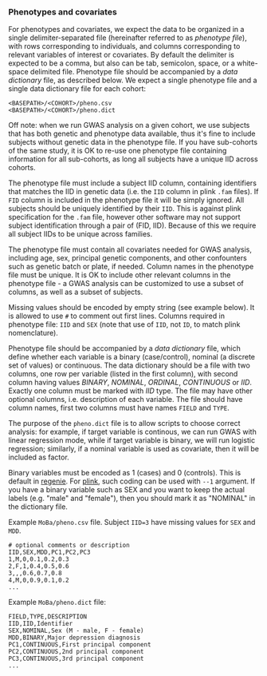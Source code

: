 ### Phenotypes and covariates

For phenotypes and covariates, we expect the data to be organized in a single delimiter-separated file (hereinafter referred to as *phenotype file*),
with rows corresponding to individuals, and columns corresponding to relevant variables of interest or covariates.
By default the delimiter is expected to be a comma, but also can be tab, semicolon, space, or a white-space delimited file.
Phenotype file should be accompanied by a *data dictionary* file, as described below.
We expect a single phenotype file and a single data dictionary file for each cohort:

```
<BASEPATH>/<COHORT>/pheno.csv
<BASEPATH>/<COHORT>/pheno.dict
```

Off note: when we run GWAS analysis on a given cohort, we use subjects that has both genetic and phenotype data available,
thus it's fine to include subjects without genetic data in the phenotype file.
If you have sub-cohorts of the same study, it is OK to re-use one phenotype file containing information for all sub-cohorts,
as long all subjects have a unique IID across cohorts.

The phenotype file must include a subject IID column, containing identifiers that matches the IID in genetic data
(i.e. the ``IID`` column in plink ``.fam`` files).
If ``FID`` column is included in the phenotype file it will be simply ignored.
All subjects should be uniquely identified by their ``IID``.
This is against plink specification for the ``.fam`` file, however other software may not support
subject identification through a pair of (FID, IID). Because of this we require all subject IIDs to be unique across families.

The phenotype file must contain all covariates needed for GWAS analysis, including age, sex, principal genetic components,
and other confounters such as genetic batch or plate, if needed. Column names in the phenotype file must be unique.
It is OK to include other relevant columns in the phenotype file - a GWAS analysis can be customized to use a subset of columns,
as well as a subset of subjects.

Missing values should be encoded by empty string (see example below).
It is allowed to use ``#`` to comment out first lines.
Columns required in phenotype file: ``IID`` and ``SEX`` (note that use of ``IID``, not ``ID``, to match plink nomenclature).

Phenotype file should be accompanied by a *data dictionary* file,
which define whether each variable is a binary (case/control), nominal (a discrete set of values) or continuous.
The data dictionary should be a file with two columns, one row per variable (listed in the first column),
with second column having values *BINARY*, *NOMINAL*, *ORDINAL*, *CONTINUOUS* or *IID*.
Exactly one column must be marked with *IID* type.
The file may have other optional columns, i.e. description of each variable.
The file should have column names, first two columns must have names ``FIELD`` and ``TYPE``.

The purpose of the ``pheno.dict`` file is to allow scripts to choose correct analysis:
for example, if target variable is continous, we can run GWAS with linear regression mode,
while if target variable is binary, we will run logistic regression;
similarly, if a nominal variable is used as covariate, then it will be included as factor.

Binary variables must be encoded as 1 (cases) and 0 (controls).
This is default in [regenie](https://rgcgithub.github.io/regenie/options/#phenotype-file-format).
For [plink](https://www.cog-genomics.org/plink2/formats), such coding can be used with ``--1`` argument.
If you have a binary variable such as SEX and you want to keep the actual labels (e.g. "male" and "female"),
then you should mark it as "NOMINAL" in the dictionary file.

Example ``MoBa/pheno.csv`` file. Subject ``IID=3`` have missing values for ``SEX`` and ``MDD``.

```
# optional comments or description
IID,SEX,MDD,PC1,PC2,PC3
1,M,0,0.1,0.2,0.3
2,F,1,0.4,0.5,0.6
3,,,0.6,0.7,0.8
4,M,0,0.9,0.1,0.2
...
```

Example ``MoBa/pheno.dict`` file:

```
FIELD,TYPE,DESCRIPTION
IID,IID,Identifier
SEX,NOMINAL,Sex (M - male, F - female)
MDD,BINARY,Major depression diagnosis
PC1,CONTINUOUS,First principal component
PC2,CONTINUOUS,2nd principal component
PC3,CONTINUOUS,3rd principal component
...
```
